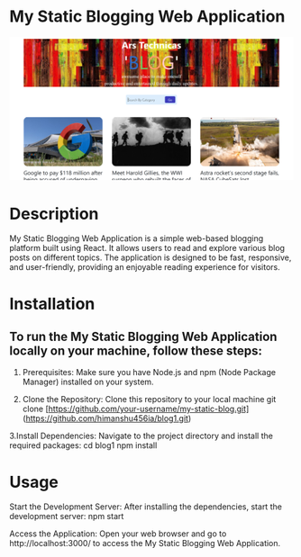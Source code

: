 # My Static Blogging Web Application

![Blogging Webpage Screenshot](Screenshot1.png)

# Description

My Static Blogging Web Application is a simple web-based blogging platform built using React. It allows users to read and explore various blog posts on different topics. The application is designed to be fast, responsive, and user-friendly, providing an enjoyable reading experience for visitors.

# Installation

## To run the My Static Blogging Web Application locally on your machine, follow these steps:

1. Prerequisites: Make sure you have Node.js and npm (Node Package Manager) installed on your system.

2. Clone the Repository: Clone this repository to your local machine
   git clone [https://github.com/your-username/my-static-blog.git]  (https://github.com/himanshu456ia/blog1.git)
   
3.Install Dependencies: Navigate to the project directory and install the required packages:
  cd blog1
  npm install

# Usage

Start the Development Server: After installing the dependencies, start the development server:
npm start

Access the Application: Open your web browser and go to http://localhost:3000/ to access the My Static Blogging Web Application.

